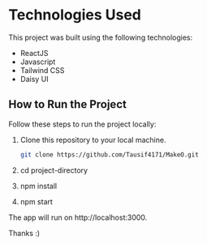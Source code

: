 # Technologies Used

This project was built using the following technologies:
- ReactJS
- Javascript
- Tailwind CSS
- Daisy UI

## How to Run the Project

Follow these steps to run the project locally:

1. Clone this repository to your local machine.
   ```bash
   git clone https://github.com/Tausif4171/MakeO.git
   
2. cd project-directory
  
3. npm install
  
4. npm start

The app will run on http://localhost:3000.

Thanks :)

